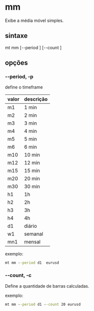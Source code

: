 # mm
Exibe a média móvel simples.  
  
## sintaxe
mt mm [--period <periodo>] [--count <quantidade>] <ativo>  
  
## opções

### --period, -p
define o timeframe  

valor | descrição
:--- | :-----
m1 | 1 min
m2 | 2 min
m3 | 3 min
m4 | 4 min
m5 | 5 min
m6 | 6 min
m10 | 10 min
m12 | 12 min
m15 | 15 min
m20 | 20 min
m30 | 30 min
h1 | 1h
h2 | 2h
h3 | 3h
h4 | 4h
d1 | diário
w1 | semanal
mn1 | mensal

exemplo:
```cmd
mt mm --period d1  eurusd
```

### --count, -c
Define a quantidade de barras calculadas.  

exemplo:  
```cmd
mt mm --period d1 --count 20 eurusd
``` 
  